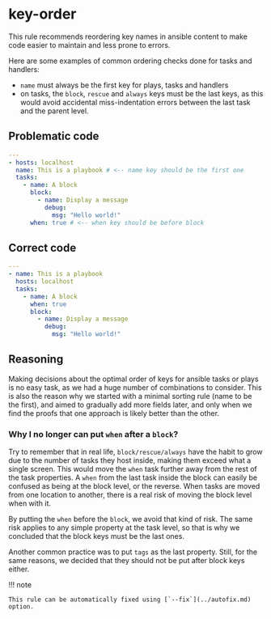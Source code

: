 # key-order

This rule recommends reordering key names in ansible content to make
code easier to maintain and less prone to errors.

Here are some examples of common ordering checks done for tasks and handlers:

- `name` must always be the first key for plays, tasks and handlers
- on tasks, the `block`, `rescue` and `always` keys must be the last keys,
  as this would avoid accidental miss-indentation errors between the last task
  and the parent level.

## Problematic code

```yaml
---
- hosts: localhost
  name: This is a playbook # <-- name key should be the first one
  tasks:
    - name: A block
      block:
        - name: Display a message
          debug:
            msg: "Hello world!"
      when: true # <-- when key should be before block
```

## Correct code

```yaml
---
- name: This is a playbook
  hosts: localhost
  tasks:
    - name: A block
      when: true
      block:
        - name: Display a message
          debug:
            msg: "Hello world!"
```

## Reasoning

Making decisions about the optimal order of keys for ansible tasks or plays is
no easy task, as we had a huge number of combinations to consider. This is also
the reason why we started with a minimal sorting rule (name to be the first),
and aimed to gradually add more fields later, and only when we find the proofs
that one approach is likely better than the other.

### Why I no longer can put `when` after a `block`?

Try to remember that in real life, `block/rescue/always` have the habit to
grow due to the number of tasks they host inside, making them exceed what a single screen. This would move the `when` task further away from the rest of the task properties. A `when` from the last task inside the block can
easily be confused as being at the block level, or the reverse. When tasks are
moved from one location to another, there is a real risk of moving the block
level when with it.

By putting the `when` before the `block`, we avoid that kind of risk. The same risk applies to any simple property at the task level, so that is why
we concluded that the block keys must be the last ones.

Another common practice was to put `tags` as the last property. Still, for the
same reasons, we decided that they should not be put after block keys either.

!!! note

    This rule can be automatically fixed using [`--fix`](../autofix.md) option.

